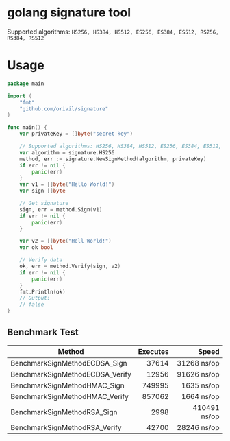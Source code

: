 # golang signature tool

Supported algorithms: `HS256, HS384, HS512, ES256, ES384, ES512, RS256, RS384, RS512`

# Usage
```go
package main

import (
	"fmt"
	"github.com/orivil/signature"
)

func main() {
	var privateKey = []byte("secret key")

	// Supported algorithms: HS256, HS384, HS512, ES256, ES384, ES512, RS256, RS384, RS512
	var algorithm = signature.HS256
	method, err := signature.NewSignMethod(algorithm, privateKey)
	if err != nil {
		panic(err)
	}
	var v1 = []byte("Hello World!")
	var sign []byte

	// Get signature
	sign, err = method.Sign(v1)
	if err != nil {
		panic(err)
	}

	var v2 = []byte("Hell World!")
	var ok bool

	// Verify data
	ok, err = method.Verify(sign, v2)
	if err != nil {
		panic(err)
	}
	fmt.Println(ok)
	// Output:
	// false
}

``` 

## Benchmark Test
| Method | Executes | Speed |
| ---- | ----: | ----: |
| BenchmarkSignMethodECDSA_Sign   |          37614  |           31268 ns/op |
| BenchmarkSignMethodECDSA_Verify |          12956  |           91626 ns/op |
| BenchmarkSignMethodHMAC_Sign    |         749995  |            1635 ns/op |
| BenchmarkSignMethodHMAC_Verify  |         857062  |            1664 ns/op |
| BenchmarkSignMethodRSA_Sign     |           2998  |          410491 ns/op |
| BenchmarkSignMethodRSA_Verify   |          42700  |           28246 ns/op |
